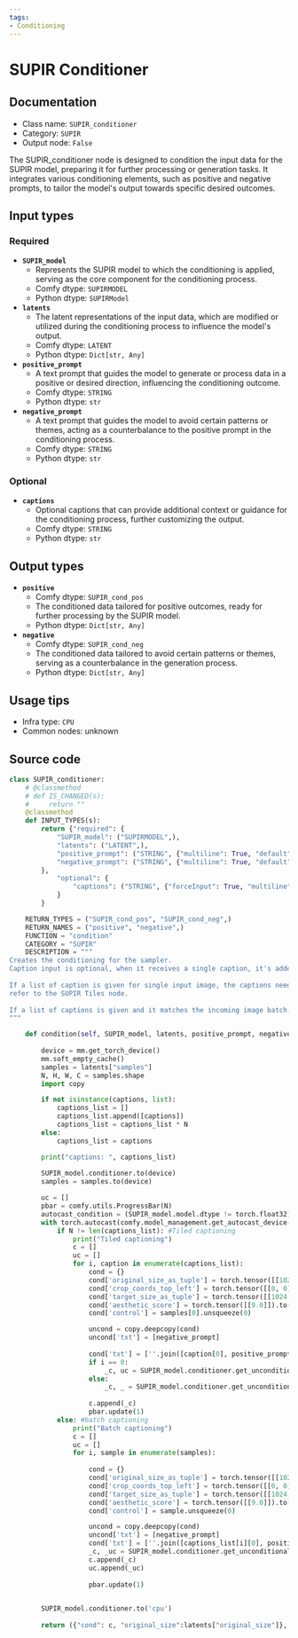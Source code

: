```yaml
---
tags:
- Conditioning
---
```


# SUPIR Conditioner
## Documentation
- Class name: `SUPIR_conditioner`
- Category: `SUPIR`
- Output node: `False`

The SUPIR_conditioner node is designed to condition the input data for the SUPIR model, preparing it for further processing or generation tasks. It integrates various conditioning elements, such as positive and negative prompts, to tailor the model's output towards specific desired outcomes.
## Input types
### Required
- **`SUPIR_model`**
    - Represents the SUPIR model to which the conditioning is applied, serving as the core component for the conditioning process.
    - Comfy dtype: `SUPIRMODEL`
    - Python dtype: `SUPIRModel`
- **`latents`**
    - The latent representations of the input data, which are modified or utilized during the conditioning process to influence the model's output.
    - Comfy dtype: `LATENT`
    - Python dtype: `Dict[str, Any]`
- **`positive_prompt`**
    - A text prompt that guides the model to generate or process data in a positive or desired direction, influencing the conditioning outcome.
    - Comfy dtype: `STRING`
    - Python dtype: `str`
- **`negative_prompt`**
    - A text prompt that guides the model to avoid certain patterns or themes, acting as a counterbalance to the positive prompt in the conditioning process.
    - Comfy dtype: `STRING`
    - Python dtype: `str`
### Optional
- **`captions`**
    - Optional captions that can provide additional context or guidance for the conditioning process, further customizing the output.
    - Comfy dtype: `STRING`
    - Python dtype: `str`
## Output types
- **`positive`**
    - Comfy dtype: `SUPIR_cond_pos`
    - The conditioned data tailored for positive outcomes, ready for further processing by the SUPIR model.
    - Python dtype: `Dict[str, Any]`
- **`negative`**
    - Comfy dtype: `SUPIR_cond_neg`
    - The conditioned data tailored to avoid certain patterns or themes, serving as a counterbalance in the generation process.
    - Python dtype: `Dict[str, Any]`
## Usage tips
- Infra type: `CPU`
- Common nodes: unknown


## Source code
```python
class SUPIR_conditioner:
    # @classmethod
    # def IS_CHANGED(s):
    #     return ""
    @classmethod
    def INPUT_TYPES(s):
        return {"required": {
            "SUPIR_model": ("SUPIRMODEL",),
            "latents": ("LATENT",),
            "positive_prompt": ("STRING", {"multiline": True, "default": "high quality, detailed", }),
            "negative_prompt": ("STRING", {"multiline": True, "default": "bad quality, blurry, messy", }),
        },
            "optional": {
                "captions": ("STRING", {"forceInput": True, "multiline": False, "default": "", }),
            }
        }

    RETURN_TYPES = ("SUPIR_cond_pos", "SUPIR_cond_neg",)
    RETURN_NAMES = ("positive", "negative",)
    FUNCTION = "condition"
    CATEGORY = "SUPIR"
    DESCRIPTION = """
Creates the conditioning for the sampler.  
Caption input is optional, when it receives a single caption, it's added to the positive prompt.
    
If a list of caption is given for single input image, the captions need to match the number of tiles,  
refer to the SUPIR Tiles node.  
  
If a list of captions is given and it matches the incoming image batch, each image uses corresponding caption.
"""

    def condition(self, SUPIR_model, latents, positive_prompt, negative_prompt, captions=""):
        
        device = mm.get_torch_device()
        mm.soft_empty_cache()
        samples = latents["samples"]
        N, H, W, C = samples.shape
        import copy

        if not isinstance(captions, list):
            captions_list = []
            captions_list.append([captions])
            captions_list = captions_list * N
        else:
            captions_list = captions

        print("captions: ", captions_list)
      
        SUPIR_model.conditioner.to(device)
        samples = samples.to(device)

        uc = []
        pbar = comfy.utils.ProgressBar(N)
        autocast_condition = (SUPIR_model.model.dtype != torch.float32) and not comfy.model_management.is_device_mps(device)
        with torch.autocast(comfy.model_management.get_autocast_device(device), dtype=SUPIR_model.model.dtype) if autocast_condition else nullcontext():
            if N != len(captions_list): #Tiled captioning
                print("Tiled captioning")
                c = []
                uc = []
                for i, caption in enumerate(captions_list):
                    cond = {}
                    cond['original_size_as_tuple'] = torch.tensor([[1024, 1024]]).to(device)
                    cond['crop_coords_top_left'] = torch.tensor([[0, 0]]).to(device)
                    cond['target_size_as_tuple'] = torch.tensor([[1024, 1024]]).to(device)
                    cond['aesthetic_score'] = torch.tensor([[9.0]]).to(device)
                    cond['control'] = samples[0].unsqueeze(0)

                    uncond = copy.deepcopy(cond)
                    uncond['txt'] = [negative_prompt]
                    
                    cond['txt'] = [''.join([caption[0], positive_prompt])]
                    if i == 0:
                        _c, uc = SUPIR_model.conditioner.get_unconditional_conditioning(cond, uncond)
                    else:
                        _c, _ = SUPIR_model.conditioner.get_unconditional_conditioning(cond, None)
    
                    c.append(_c)
                    pbar.update(1)
            else: #batch captioning
                print("Batch captioning")
                c = []
                uc = []
                for i, sample in enumerate(samples):
                    
                    cond = {}
                    cond['original_size_as_tuple'] = torch.tensor([[1024, 1024]]).to(device)
                    cond['crop_coords_top_left'] = torch.tensor([[0, 0]]).to(device)
                    cond['target_size_as_tuple'] = torch.tensor([[1024, 1024]]).to(device)
                    cond['aesthetic_score'] = torch.tensor([[9.0]]).to(device)
                    cond['control'] = sample.unsqueeze(0)

                    uncond = copy.deepcopy(cond)
                    uncond['txt'] = [negative_prompt]
                    cond['txt'] = [''.join([captions_list[i][0], positive_prompt])]
                    _c, _uc = SUPIR_model.conditioner.get_unconditional_conditioning(cond, uncond)    
                    c.append(_c)
                    uc.append(_uc)
                    
                    pbar.update(1)

            
        SUPIR_model.conditioner.to('cpu')
                
        return ({"cond": c, "original_size":latents["original_size"]}, {"uncond": uc},)

```
